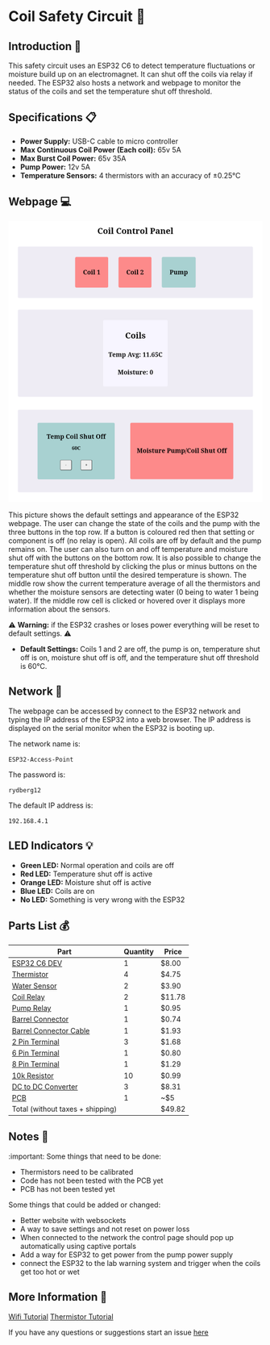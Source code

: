 # Coil Safety Circuit :electric_plug:

## Introduction :wave:
This safety circuit uses an ESP32 C6 to detect temperature fluctuations or moisture build up on an electromagnet. It can shut off the coils via relay if needed. The ESP32 also hosts a network and webpage to monitor the status of the coils and set the temperature shut off threshold.

## Specifications :clipboard:
- **Power Supply:** USB-C cable to micro controller
- **Max Continuous Coil Power (Each coil):** 65v 5A
- **Max Burst Coil Power:** 65v 35A
- **Pump Power:** 12v 5A
- **Temperature Sensors:** 4 thermistors with an accuracy of ±0.25°C


## Webpage :computer:

![screenshot](/Pictures/website.png)

This picture shows the default settings and appearance of the ESP32 webpage. The user can change the state of the coils and the pump with the three buttons in the top row. If a button is coloured red then that setting or component is off (no relay is open). All coils are off by default and the pump remains on. The user can also turn on and off temperature and moisture shut off with the buttons on the bottom row. It is also possible to change the temperature shut off threshold by clicking the plus or minus buttons on the temperature shut off button until the desired temperature is shown. The middle row show the current temperature average of all the thermistors and whether the moisture sensors are detecting water (0 being to water 1 being water). If the middle row cell is clicked or hovered over it displays more information about the sensors.

:warning: **Warning:** if the ESP32 crashes or loses power everything will be reset to default settings. :warning:

- **Default Settings:** Coils 1 and 2 are off, the pump is on, temperature shut off is on, moisture shut off is off, and the temperature shut off threshold is 60°C.

## Network :satellite:

The webpage can be accessed by connect to the ESP32 network and typing the IP address of the ESP32 into a web browser. The IP address is displayed on the serial monitor when the ESP32 is booting up.

The network name is:
```
ESP32-Access-Point
```

The password is:
```
rydberg12
```

The default IP address is:

```
192.168.4.1
```

## LED Indicators :bulb:
- **Green LED:** Normal operation and coils are off
- **Red LED:** Temperature shut off is active
- **Orange LED:** Moisture shut off is active
- **Blue LED:** Coils are on
- **No LED:** Something is very wrong with the ESP32


## Parts List :moneybag:

| Part                                                                                                               | Quantity | Price  |
| ------------------------------------------------------------------------------------------------------------------ | -------- | ------ |
| [ESP32 C6 DEV](https://www.digikey.com/en/products/detail/espressif-systems/ESP32-C6-DEVKITM-1-N4/18667011)        | 1        | $8.00  |
| [Thermistor](https://www.digikey.com/en/products/detail/adafruit-industries-llc/4890/13982731)                     | 4        | $4.75  |
| [Water Sensor](https://www.digikey.com/en/products/detail/adafruit-industries-llc/4965/14302510)                   | 2        | $3.90  |
| [Coil Relay](https://www.digikey.com/en/products/detail/american-zettler/AZDC007-1AE-12D/22050421)                 | 2        | $11.78 |
| [Pump Relay](https://www.digikey.com/en/products/detail/american-zettler/AZ943-1CH-12DE/12171590)                  | 1        | $0.95  |
| [Barrel Connector](https://www.digikey.com/en/products/detail/cui-devices/PJ-037AH/1644547)                        | 1        | $0.74  |
| [Barrel Connector Cable](https://www.digikey.com/en/products/detail/tensility-international-corp/10-01062/3507709) | 1        | $1.93  |
| [2 Pin Terminal](https://www.digikey.com/en/products/detail/cui-devices/TB002-500-02BE/10064069)                   | 3        | $1.68  |
| [6 Pin Terminal](https://www.digikey.com/en/products/detail/cui-devices/TB003-500-P06BE/100640891)                 | 1        | $0.80  |
| [8 Pin Terminal](https://www.digikey.com/en/products/detail/cui-devices/TB001-500-08BE/10064064)                   | 1        | $1.29  |
| [10k Resistor](https://www.digikey.com/en/products/detail/panasonic-electronic-components/ERA-6AEB103V/1465773)    | 10       | $0.99  |
| [DC to DC Converter](https://www.digikey.com/en/products/detail/gaptec-electronic/1S4E-0312S1U/13692037)           | 3        | $8.31  |
| [PCB](https://jlcpcb.com/)                                                                                         | 1        | ~$5    |
| Total (without taxes + shipping)                                                                                   |          | $49.82 |

## Notes :notebook:

:important: Some things that need to be done:
- Thermistors need to be calibrated
- Code has not been tested with the PCB yet
- PCB has not been tested yet

Some things that could be added or changed:
- Better website with websockets
- A way to save settings and not reset on power loss
- When connected to the network the control page should pop up automatically using captive portals
- Add a way for ESP32 to get power from the pump power supply
- connect the ESP32 to the lab warning system and trigger when the coils get too hot or wet

## More Information :mag_right:

[Wifi Tutorial](https://randomnerdtutorials.com/esp32-access-point-ap-web-server/)
[Thermistor Tutorial](https://learn.adafruit.com/thermistor/using-a-thermistor)

If you have any questions or suggestions start an issue [here](https://github.com/WasabiMushyPeas/coilSafetyCircuit/issues/new)